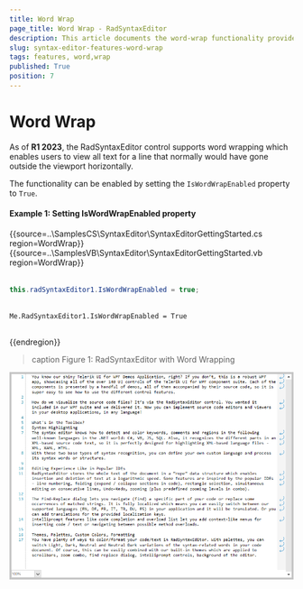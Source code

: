 ```yaml
---
title: Word Wrap
page_title: Word Wrap - RadSyntaxEditor
description: This article documents the word-wrap functionality provided by the RadSyntaxEditor control.
slug: syntax-editor-features-word-wrap
tags: features, word,wrap
published: True
position: 7
---
```


# Word Wrap

As of **R1 2023**, the RadSyntaxEditor control supports word wrapping which enables users to view all text for a line that normally would have gone outside the viewport horizontally.

The functionality can be enabled by setting the `IsWordWrapEnabled` property to `True`.

#### Example 1: Setting IsWordWrapEnabled property

{{source=..\SamplesCS\SyntaxEditor\SyntaxEditorGettingStarted.cs region=WordWrap}}
{{source=..\SamplesVB\SyntaxEditor\SyntaxEditorGettingStarted.vb region=WordWrap}}

````C#

this.radSyntaxEditor1.IsWordWrapEnabled = true;  


````
````VB.NET

Me.RadSyntaxEditor1.IsWordWrapEnabled = True


````

{{endregion}} 

>caption Figure 1: RadSyntaxEditor with Word Wrapping

![WinForms RadSyntaxEditor Word Wrap](images/winforms-radsyntaxeditor-word-wrap.png)





 
